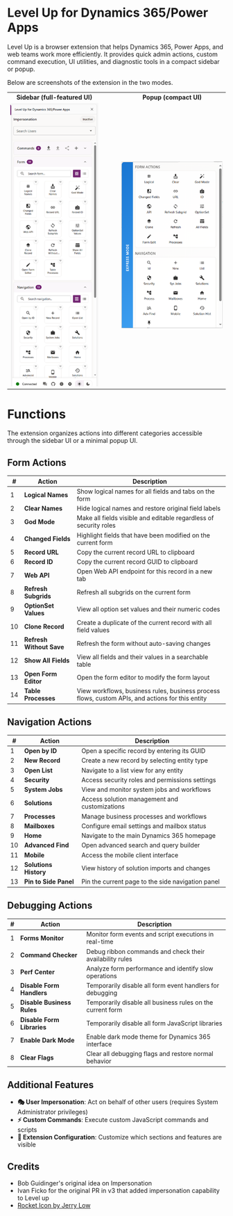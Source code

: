 # Level Up for Dynamics 365/Power Apps

Level Up is a browser extension that helps Dynamics 365, Power Apps, and web teams work more efficiently. It provides quick admin actions, custom command execution, UI utilities, and diagnostic tools in a compact sidebar or popup.


Below are screenshots of the extension in the two modes.

<table>
  <tr>
    <td align="center"><b>Sidebar (full-featured UI)</b></td>
    <td>&nbsp;</td>
    <td>&nbsp;</td>
    <td align="center"><b>Popup (compact UI)</b></td>
  </tr>
  <tr>
    <td align="center"><img src="docs/images/sidebar.png" alt="Extension Sidebar" style="height:auto;"/></td>
    <td>&nbsp;&nbsp;</td>
    <td>&nbsp;</td>
    <td align="center"><img src="docs/images/popup.png" alt="Extension Popup" style="height:auto;"/></td>
  </tr>
</table>

# Functions

The extension organizes actions into different categories accessible through the sidebar UI or a minimal popup UI.

## Form Actions

| #   | Action                   | Description                                                                                      |
| --- | ------------------------ | ------------------------------------------------------------------------------------------------ |
| 1   | **Logical Names**        | Show logical names for all fields and tabs on the form                                           |
| 2   | **Clear Names**          | Hide logical names and restore original field labels                                             |
| 3   | **God Mode**             | Make all fields visible and editable regardless of security roles                                |
| 4   | **Changed Fields**       | Highlight fields that have been modified on the current form                                     |
| 5   | **Record URL**           | Copy the current record URL to clipboard                                                         |
| 6   | **Record ID**            | Copy the current record GUID to clipboard                                                        |
| 7   | **Web API**              | Open Web API endpoint for this record in a new tab                                               |
| 8   | **Refresh Subgrids**     | Refresh all subgrids on the current form                                                         |
| 9   | **OptionSet Values**     | View all option set values and their numeric codes                                               |
| 10  | **Clone Record**         | Create a duplicate of the current record with all field values                                   |
| 11  | **Refresh Without Save** | Refresh the form without auto-saving changes                                                     |
| 12  | **Show All Fields**      | View all fields and their values in a searchable table                                           |
| 13  | **Open Form Editor**     | Open the form editor to modify the form layout                                                   |
| 14  | **Table Processes**      | View workflows, business rules, business process flows, custom APIs, and actions for this entity |

## Navigation Actions

| #   | Action                | Description                                       |
| --- | --------------------- | ------------------------------------------------- |
| 1   | **Open by ID**        | Open a specific record by entering its GUID       |
| 2   | **New Record**        | Create a new record by selecting entity type      |
| 3   | **Open List**         | Navigate to a list view for any entity            |
| 4   | **Security**          | Access security roles and permissions settings    |
| 5   | **System Jobs**       | View and monitor system jobs and workflows        |
| 6   | **Solutions**         | Access solution management and customizations     |
| 7   | **Processes**         | Manage business processes and workflows           |
| 8   | **Mailboxes**         | Configure email settings and mailbox status       |
| 9   | **Home**              | Navigate to the main Dynamics 365 homepage        |
| 10  | **Advanced Find**     | Open advanced search and query builder            |
| 11  | **Mobile**            | Access the mobile client interface                |
| 12  | **Solutions History** | View history of solution imports and changes      |
| 13  | **Pin to Side Panel** | Pin the current page to the side navigation panel |

## Debugging Actions

| #   | Action                     | Description                                                |
| --- | -------------------------- | ---------------------------------------------------------- |
| 1   | **Forms Monitor**          | Monitor form events and script executions in real-time     |
| 2   | **Command Checker**        | Debug ribbon commands and check their availability rules   |
| 3   | **Perf Center**            | Analyze form performance and identify slow operations      |
| 4   | **Disable Form Handlers**  | Temporarily disable all form event handlers for debugging  |
| 5   | **Disable Business Rules** | Temporarily disable all business rules on the current form |
| 6   | **Disable Form Libraries** | Temporarily disable all form JavaScript libraries          |
| 7   | **Enable Dark Mode**       | Enable dark mode theme for Dynamics 365 interface          |
| 8   | **Clear Flags**            | Clear all debugging flags and restore normal behavior      |

## Additional Features

- **🎭 User Impersonation**: Act on behalf of other users (requires System Administrator privileges)
- **⚡ Custom Commands**: Execute custom JavaScript commands and scripts
- **🔧 Extension Configuration**: Customize which sections and features are visible

## Credits
* Bob Guidinger's original idea on Impersonation
* Ivan Ficko for the original PR in v3 that added impersonation capability to Level up
* [Rocket Icon by Jerry Low](https://www.iconfinder.com/jerrylow)

